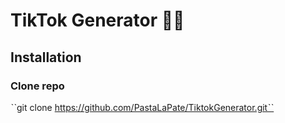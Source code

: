 # TikTok Generator 💃🕺

## Installation
### Clone repo
ˋˋgit clone https://github.com/PastaLaPate/TiktokGenerator.gitˋˋ